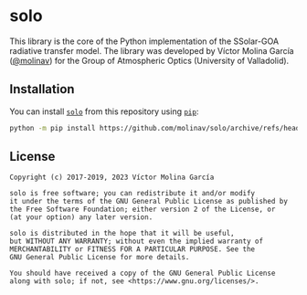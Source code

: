 # solo

This library is the core of the Python implementation of the SSolar-GOA
radiative transfer model. The library was developed by Víctor Molina
García ([@molinav]) for the Group of Atmospheric Optics (University of
Valladolid).

## Installation

You can install [`solo`] from this repository using [`pip`]:

```sh
python -m pip install https://github.com/molinav/solo/archive/refs/heads/develop.zip
```

## License

```
Copyright (c) 2017-2019, 2023 Víctor Molina García

solo is free software; you can redistribute it and/or modify
it under the terms of the GNU General Public License as published by
the Free Software Foundation; either version 2 of the License, or
(at your option) any later version.

solo is distributed in the hope that it will be useful,
but WITHOUT ANY WARRANTY; without even the implied warranty of
MERCHANTABILITY or FITNESS FOR A PARTICULAR PURPOSE. See the
GNU General Public License for more details.

You should have received a copy of the GNU General Public License
along with solo; if not, see <https://www.gnu.org/licenses/>.
```

[@molinav]:
https://github.com/molinav
[`solo`]:
https://github.com/molinav/solo
[`pip`]:
https:/pip.pypa.io/
